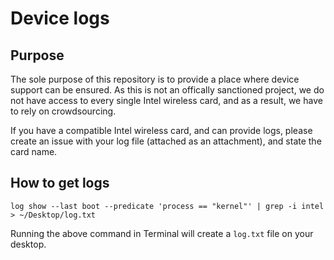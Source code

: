 # Device logs
## Purpose
The sole purpose of this repository is to provide a place where device support can be ensured.
As this is not an offically sanctioned project, we do not have access to every single Intel wireless card, and
as a result, we have to rely on crowdsourcing. 

If you have a compatible Intel wireless card, and can provide logs,
please create an issue with your log file (attached as an attachment), and state the card name.


## How to get logs
```
log show --last boot --predicate 'process == "kernel"' | grep -i intel > ~/Desktop/log.txt
```
Running the above command in Terminal will create a `log.txt` file on your desktop.
